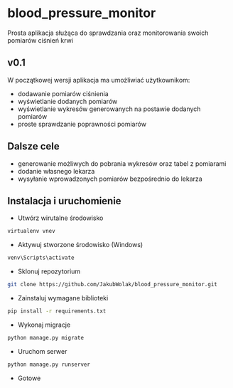 # blood_pressure_monitor
Prosta aplikacja służąca do sprawdzania oraz monitorowania swoich pomiarów ciśnień krwi

## v0.1
W początkowej wersji aplikacja ma umożliwiać użytkownikom:
* dodawanie pomiarów ciśnienia
* wyświetlanie dodanych pomiarów
* wyświetlanie wykresów generowanych na postawie dodanych pomiarów
* proste sprawdzanie poprawności pomiarów

## Dalsze cele
- generowanie możliwych do pobrania wykresów oraz tabel z pomiarami
- dodanie własnego lekarza
- wysyłanie wprowadzonych pomiarów bezpośrednio do lekarza

## Instalacja i uruchomienie
- Utwórz wirutalne środowisko
```bash
virtualenv vnev
```
- Aktywuj stworzone środowisko (Windows)
```bash
venv\Scripts\activate
```
- Sklonuj repozytorium
```bash
git clone https://github.com/JakubWolak/blood_pressure_monitor.git
```
- Zainstaluj wymagane biblioteki
```bash
pip install -r requirements.txt
```
- Wykonaj migracje
```bash
python manage.py migrate
```
- Uruchom serwer
```bash
python manage.py runserver
```
- Gotowe
